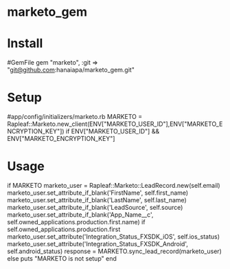 marketo_gem
===========

# Install

  #GemFile
  gem "marketo", :git => "git@github.com:hanaiapa/marketo_gem.git"

# Setup
  
  #app/config/initializers/marketo.rb
  MARKETO = Rapleaf::Marketo.new_client(ENV["MARKETO_USER_ID"],ENV["MARKETO_ENCRYPTION_KEY"]) if ENV["MARKETO_USER_ID"] && ENV["MARKETO_ENCRYPTION_KEY"]
  
# Usage

  if MARKETO
    marketo_user = Rapleaf::Marketo::LeadRecord.new(self.email)
    marketo_user.set_attribute_if_blank('FirstName', self.first_name)
    marketo_user.set_attribute_if_blank('LastName', self.last_name)
    marketo_user.set_attribute_if_blank('LeadSource', self.source)
    marketo_user.set_attribute_if_blank('App_Name__c', self.owned_applications.production.first.name) if self.owned_applications.production.first
    marketo_user.set_attribute('Integration_Status_FXSDK_iOS', self.ios_status)
    marketo_user.set_attribute('Integration_Status_FXSDK_Android', self.android_status)
    response = MARKETO.sync_lead_record(marketo_user)
  else
    puts "MARKETO is not setup"
  end
